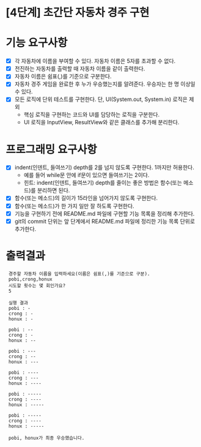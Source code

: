 # [4단계] 초간단 자동차 경주 구현

# 기능 요구사항
- [X] 각 자동차에 이름을 부여할 수 있다. 자동차 이름은 5자를 초과할 수 없다. 
- [X] 전진하는 자동차를 출력할 때 자동차 이름을 같이 출력한다.
- [X] 자동차 이름은 쉼표(,)를 기준으로 구분한다.
- [X] 자동차 경주 게임을 완료한 후 누가 우승했는지를 알려준다. 우승자는 한 명 이상일 수 있다.
- [X] 모든 로직에 단위 테스트를 구현한다. 단, UI(System.out, System.in) 로직은 제외
  - 핵심 로직을 구현하는 코드와 UI를 담당하는 로직을 구분한다.
  - UI 로직을 InputView, ResultView와 같은 클래스를 추가해 분리한다.

# 프로그래밍 요구사항 
- [X] indent(인덴트, 들여쓰기) depth를 2를 넘지 않도록 구현한다. 1까지만 허용한다.
  - 예를 들어 while문 안에 if문이 있으면 들여쓰기는 2이다.
  - 힌트: indent(인덴트, 들여쓰기) depth를 줄이는 좋은 방법은 함수(또는 메소드)를 분리하면 된다. 
- [X] 함수(또는 메소드)의 길이가 15라인을 넘어가지 않도록 구현한다.
- [X] 함수(또는 메소드)가 한 가지 일만 잘 하도록 구현한다.
- [X] 기능을 구현하기 전에 README.md 파일에 구현할 기능 목록을 정리해 추가한다.
- [X] git의 commit 단위는 앞 단계에서 README.md 파일에 정리한 기능 목록 단위로 추가한다.

# 출력결과
```
 경주할 자동차 이름을 입력하세요(이름은 쉼표(,)를 기준으로 구분).
 pobi,crong,honux
 시도할 횟수는 몇 회인가요?
 5

 실행 결과
 pobi : -
 crong : -
 honux : -

 pobi : --
 crong : -
 honux : --

 pobi : ---
 crong : --
 honux : ---

 pobi : ----
 crong : ---
 honux : ----

 pobi : -----
 crong : ----
 honux : -----

 pobi : -----
 crong : ----
 honux : -----

 pobi, honux가 최종 우승했습니다.
```